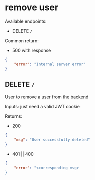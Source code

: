 # remove user

Available endpoints:
- DELETE `/`

Common return:
- 500 with response 
```json
{
    "error": "Internal server error"
}
```

## DELETE `/`

User to remove a user from the backend

Inputs: just need a valid JWT cookie

Returns:
- 200
```json
{
    "msg": "User successfully deleted"
}
```
- 401 || 400
```json
{
    "error": "<corresponding msg>
}
```
